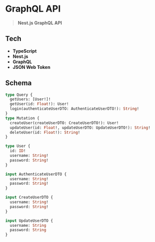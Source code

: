 # GraphQL API
> **Nest.js GraphQL API**

## Tech
* **TypeScript**
* **Nest.js**
* **GraphQL**
* **JSON Web Token**

## Schema
```graphql
type Query {
  getUsers: [User!]!
  getUser(id: Float!): User!
  login(authenticateUserDTO: AuthenticateUserDTO!): String!
}
type Mutation {
  createUser(createUserDTO: CreateUserDTO!): User!
  updateUser(id: Float!, updateUserDTO: UpdateUserDTO!): String!
  deleteUser(id: Float!): String!
}

type User {
  id: ID!
  username: String!
  password: String!
}

input AuthenticateUserDTO {
  username: String!
  password: String!
}

input CreateUserDTO {
  username: String!
  password: String!
}

input UpdateUserDTO {
  username: String
  password: String
}

```
